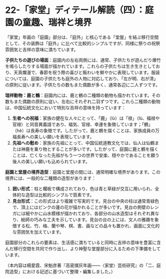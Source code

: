 # 22-「家堂」ディテール解読（四）：庭園の童趣、瑞祥と境界

「家堂」年画の「庭園」部分は、「庭外」と核心である「堂屋」を結ぶ移行空間として、その装飾は「庭外」に比べて比較的シンプルですが、同様に祭りの祝祭雰囲気と吉祥の意味に満ちています。

**子供たちの遊びの場面**：庭園内の左右両側には、通常、子供たちが遊んだり爆竹を鳴らしたりする場面が描かれています。これらの子供たちは生き生きとしており、天真爛漫で、春節を祝う際の喜びと賑わいを鮮やかに表現しています。服装については、庭園の子供たちも庭外の人物に対応しており、「左が明、右が清」の原則に従います。子供たちの数もまた偶数が多く、通常各辺に二人ずつです。

**瑞祥動物：鹿と鶴**：庭園内には、鹿と鶴の二種類の動物も描かれています。その数もまた偶数の原則に従い、左右にそれぞれ二羽ずつです。これら二種類の動物は、中国伝統文化において特別な吉祥の意味を持っています：
1. **生者への祝福**：家族の健在な人々にとって、「鹿」（lù）は「禄」（lù、福禄や官禄）と同音異義語であり、福気、官禄、幸運を象徴しています；「鶴」（hè）は長寿の象徴です。したがって、鹿と鶴を描くことは、家族成員の万福長寿への美しい願いを表現しています。
2. **先祖への慰め**：家族の先祖にとって、中国伝統道教文化では、仙人は仙鶴または神鹿を乗り物とすることが多いです。したがって、庭園に鹿と鶴を描くことは、亡くなった先祖がもう一つの世界で安楽、穏やかであることを願う後人の美しい願いも込められています。

**庭園と堂屋の境界造型**：庭園と堂屋の間には、通常明確な境界があります。この境界には、一般的な二種類の造型があります：
1. **囲い形式**：柱と欄板で構成されており、色は青と草緑が交互に用いられ、全体的な造型は比較的シンプルで質素です。
2. **見台形式**：この形式はより複雑で写実的です。見台の中央の柱は通常青緑色で、頂上にはピンクの蓮の花が描かれることが多いです。見台の側壁のレンガには細やかに山水模様が描かれており、各部分の山水造型はそれぞれ異なり、絵師の巧みな工夫を示しています。見台の台の上には、文人の雅趣を象徴する松、竹、梅、蘭や琴、棋、書、画などの品々も置かれ、画面に文化的な雰囲気を加えています。

庭園部分のこれらの要素は、生活感に満ちていると同時に吉祥の意味を豊富に含んだ移行空間を共同で作り出し、より神聖な堂屋部分に入るための下準備をしています。

（本内容は楊愛霞、宋魁彦著『高密撲灰年画——〈家堂〉芸術研究』の「二、庭院造型」における記述に基づいて整理・編集しました。）